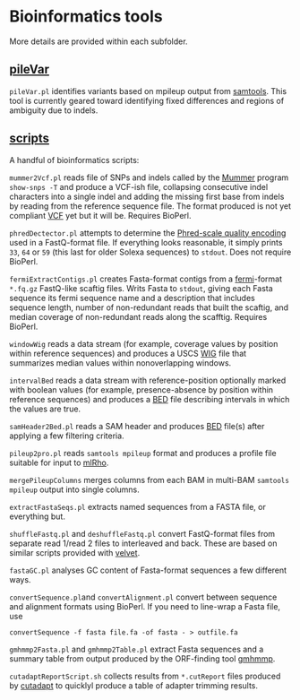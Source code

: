 Bioinformatics tools
====================

More details are provided within each subfolder.

[pileVar](https://github.com/douglasgscofield/bioinfo/tree/master/pileVar)
-------

`pileVar.pl` identifies variants based on mpileup output from
[samtools](http://samtools.sourcefourge.net).  This tool is currently geared
toward identifying fixed differences and regions of ambiguity due to indels.


[scripts](https://github.com/douglasgscofield/bioinfo/tree/master/scripts)
-------

A handful of bioinformatics scripts:

`mummer2Vcf.pl`
reads file of SNPs and indels called by the [Mummer][] program `show-snps -T` and produce a VCF-ish file, collapsing consecutive indel characters into a single indel and adding the missing first base from indels by reading from the reference sequence file.  The format produced is not yet compliant [VCF][] yet but it will be.  Requires BioPerl.

`phredDectector.pl`
attempts to determine the [Phred-scale quality encoding](http://en.wikipedia.org/wiki/FASTQ_format) used in a FastQ-format file.  If everything looks reasonable, it simply prints `33`, `64` or `59` (this last for older Solexa sequences) to `stdout`.  Does not require BioPerl.

`fermiExtractContigs.pl`
creates Fasta-format contigs from a [fermi][]-format `*.fq.gz` FastQ-like scaftig files.  Writs Fasta to `stdout`, giving each Fasta sequence its fermi sequence name and a description that includes sequence length, number of non-redundant reads that built the scaftig, and median coverage of non-redundant reads along the scafftig.  Requires BioPerl.

`windowWig`
reads a data stream (for example, coverage values by position within reference sequences) and
produces a USCS [WIG][] file that summarizes median values within nonoverlapping windows. 

`intervalBed`
reads a data stream with reference-position optionally marked with boolean values (for example, 
presence-absence by position within reference sequences) and produces a [BED][] file 
describing intervals in which the values are true.

`samHeader2Bed.pl` 
reads a SAM header and produces [BED][] file(s) after applying a few filtering criteria.

`pileup2pro.pl`
reads `samtools mpileup` format and produces a profile file suitable for input to [mlRho][].

`mergePileupColumns`
merges columns from each BAM in multi-BAM `samtools mpileup` output into single columns.

`extractFastaSeqs.pl`
extracts named sequences from a FASTA file, or everything but.

`shuffleFastq.pl` and `deshuffleFastq.pl`
convert FastQ-format files from separate read 1/read 2 files to interleaved and back.  These are based on similar scripts provided with [velvet][].

`fastaGC.pl`
analyses GC content of Fasta-format sequences a few different ways.

`convertSequence.pl`and `convertAlignment.pl`
convert between sequence and alignment formats using BioPerl.  If you need to line-wrap a Fasta file, use

    convertSequence -f fasta file.fa -of fasta - > outfile.fa

`gmhmmp2Fasta.pl` and `gmhmmp2Table.pl`
extract Fasta sequences and a summary table from output produced by the ORF-finding tool [gmhmmp][].

`cutadaptReportScript.sh`
collects results from `*.cutReport` files produced by [cutadapt][] to quicklyl produce a table of adapter trimming results.

[WIG]:  http://genome.ucsc.edu/goldenPath/help/wiggle.html
[Mummer]:  http://mummer.sourceforge.net
[VCF]:  http://www.1000genomes.org/wiki/Analysis/Variant%20Call%20Format/vcf-variant-call-format-version-41
[fermi]:  https://github.com/lh3/fermi
[BED]:  http://genome.ucsc.edu/FAQ/FAQformat.html#format1
[mlRho]:  http://guanine.evolbio.mpg.de/mlRho
[velvet]: http://www.ebi.ac.uk/~zerbino/velvet
[gmhmmp]: http://www.genepro.com/Manuals/EuGM/EuGM_usage.aspx
[cutadapt]: https://code.google.com/p/cutadapt/
